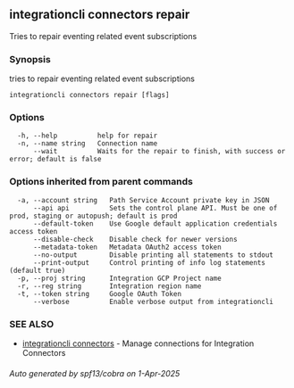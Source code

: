 ## integrationcli connectors repair

Tries to repair eventing related event subscriptions

### Synopsis

tries to repair eventing related event subscriptions

```
integrationcli connectors repair [flags]
```

### Options

```
  -h, --help          help for repair
  -n, --name string   Connection name
      --wait          Waits for the repair to finish, with success or error; default is false
```

### Options inherited from parent commands

```
  -a, --account string   Path Service Account private key in JSON
      --api api          Sets the control plane API. Must be one of prod, staging or autopush; default is prod
      --default-token    Use Google default application credentials access token
      --disable-check    Disable check for newer versions
      --metadata-token   Metadata OAuth2 access token
      --no-output        Disable printing all statements to stdout
      --print-output     Control printing of info log statements (default true)
  -p, --proj string      Integration GCP Project name
  -r, --reg string       Integration region name
  -t, --token string     Google OAuth Token
      --verbose          Enable verbose output from integrationcli
```

### SEE ALSO

* [integrationcli connectors](integrationcli_connectors.md)	 - Manage connections for Integration Connectors

###### Auto generated by spf13/cobra on 1-Apr-2025

